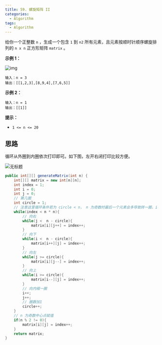 ```yaml
---
title: 59. 螺旋矩阵 II
categories:
  - Algorithm
tags:
  - Algorithm
---
```


给你一个正整数 `n` ，生成一个包含 `1` 到 `n2` 所有元素，且元素按顺时针顺序螺旋排列的 `n x n` 正方形矩阵 `matrix` 。

**示例 1：**

![img](https://raw.githubusercontent.com/Traserve/traserve.github.io/main/_posts/algorithm/images/59-1.jpg)

```
输入：n = 3
输出：[[1,2,3],[8,9,4],[7,6,5]]
```

**示例 2：**

```
输入：n = 1
输出：[[1]]
```

**提示：**

- `1 <= n <= 20`

## 思路

循环从外圈到内圈依次打印即可。如下图，左开右闭打印比较方便。

![无标题](https://raw.githubusercontent.com/Traserve/traserve.github.io/main/_posts/algorithm/images/59-2.png)

```java
public int[][] generateMatrix(int n) {
    int[][] matrix = new int[n][n];
    int index = 1;
    int i = 0;
    int j = 0;
    // 第几圈
    int circle = 1;
    // 注意这里循环条件若为 circle < n， n 为奇数时最后一个元素会多导致转一圈，i 和 j 不一定会指向中心位置，此时 circle 应当小于 n - 1
    while(index < n * n){
        // 向右
        while(j <  n - circle){
            matrix[i][j++] = index++;
        }
        // 向下
        while(i <  n - circle){
            matrix[i++][j] = index++;
        }
        // 向左
        while(j >= circle){
            matrix[i][j--] = index++;
        }
        // 向上
        while(i >= circle){
            matrix[i--][j] = index++;
        }
        // 向内缩一圈
        i++;
        j++;
        // 圈数加1
        circle++;
    }
    // n 为奇数中心点赋值
    if(n % 2 != 0){
        matrix[i][j] = index++;
    }
    return matrix;
}
```

